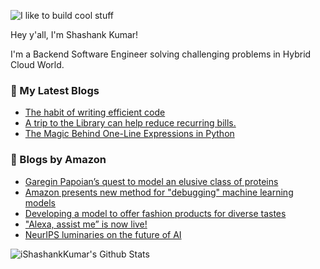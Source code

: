 ![I like to build cool stuff](https://res.cloudinary.com/dt8g3rhcy/image/upload/v1595929574/i_like_to_build_cool_shit._1_nzbwjh.png)

Hey y'all, I'm Shashank Kumar! 

I'm a Backend Software Engineer solving challenging problems in Hybrid Cloud World.

### 📕 My Latest Blogs
<!-- BLOG-POST-LIST:START -->
- [The habit of writing efficient code](https://medium.com/@ishashankkumar/the-habit-of-writing-efficient-code-153b05f04269?source=rss-d24dda280d5f------2)
- [A trip to the Library can help reduce recurring bills.](https://medium.com/swlh/a-trip-to-the-library-can-help-reduce-recurring-bills-23bca495cdf5?source=rss-d24dda280d5f------2)
- [The Magic Behind One-Line Expressions in Python](https://medium.com/swlh/the-magic-behind-one-line-expressions-in-python-816c10180c5c?source=rss-d24dda280d5f------2)
<!-- BLOG-POST-LIST:END -->

### 📕 Blogs by Amazon
<!-- AMAZON-BLOG-POST-LIST:START -->
- [Garegin Papoian’s quest to model an elusive class of proteins](https://www.amazon.science/research-awards/success-stories/garegin-papoians-quest-to-model-an-elusive-class-of-proteins)
- [Amazon presents new method for &quot;debugging&quot; machine learning models](https://www.amazon.science/blog/amazon-presents-new-method-for-debugging-machine-learning-models)
- [Developing a model to offer fashion products for diverse tastes](https://www.amazon.science/latest-news/developing-a-model-to-offer-fashion-products-that-cater-to-diverse-tastes)
- [&quot;Alexa, assist me” is now live!](https://www.amazon.science/blog/alexa-assist-me-is-now-live)
- [NeurIPS luminaries on the future of AI](https://www.amazon.science/videos-webinars/neurips-luminaries-on-the-future-of-ai)
<!-- AMAZON-BLOG-POST-LIST:END -->



<img align="center" alt="iShashankKumar's Github Stats" src="https://github-readme-stats.vercel.app/api?username=ishashankkumar&show_icons=true&hide_border=true" />
